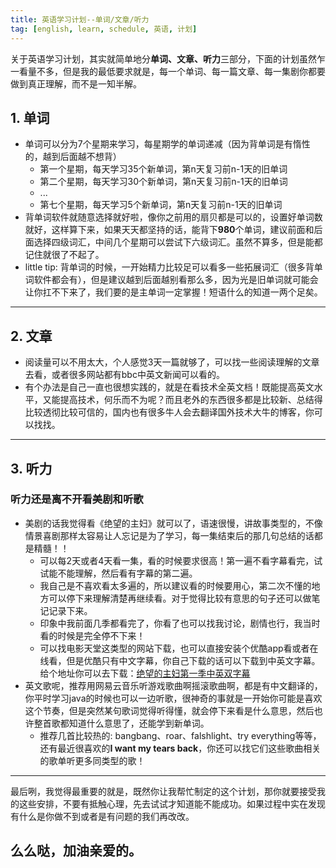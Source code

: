 ```yaml
---
title: 英语学习计划--单词/文章/听力
tag: [english, learn, schedule, 英语, 计划]
---
```

  关于英语学习计划，其实就简单地分**单词、文章、听力**三部分，下面的计划虽然乍一看量不多，但是我的最低要求就是，每一个单词、每一篇文章、每一集剧你都要做到真正理解，而不是一知半解。

## 1. 单词
- 单词可以分为7个星期来学习，每星期学的单词递减（因为背单词是有惰性的，越到后面越不想背）
  - 第一个星期，每天学习35个新单词，第n天复习前n-1天的旧单词
  - 第二个星期，每天学习30个新单词，第n天复习前n-1天的旧单词
  - ...
  - 第七个星期，每天学习5个新单词，第n天复习前n-1天的旧单词
- 背单词软件就随意选择就好啦，像你之前用的扇贝都是可以的，设置好单词数就好，这样算下来，如果天天都坚持的话，能背下**980**个单词，建议前面和后面选择四级词汇，中间几个星期可以尝试下六级词汇。虽然不算多，但是能都记住就很了不起了。
- little tip: 背单词的时候，一开始精力比较足可以看多一些拓展词汇（很多背单词软件都会有），但是建议越到后面越别看那么多，因为光是旧单词就可能会让你扛不下来了，我们要的是主单词一定掌握！短语什么的知道一两个足矣。

------

## 2. 文章
- 阅读量可以不用太大，个人感觉3天一篇就够了，可以找一些阅读理解的文章去看，或者很多网站都有bbc中英文新闻可以看的。
- 有个办法是自己一直也很想实践的，就是在看技术全英文档！既能提高英文水平，又能提高技术，何乐而不为呢？而且老外的东西很多都是比较新、总结得比较透彻比较可信的，国内也有很多牛人会去翻译国外技术大牛的博客，你可以找找。

------

## 3. 听力
###  听力还是离不开看美剧和听歌
- 美剧的话我觉得看《绝望的主妇》就可以了，语速很慢，讲故事类型的，不像情景喜剧那样太容易让人忘记是为了学习，每一集结束后的那几句总结的话都是精髓！！
  - 可以每2天或者4天看一集，看的时候要求很高！第一遍不看字幕看完，试试能不能理解，然后看有字幕的第二遍。
  - 我自己是不喜欢看太多遍的，所以建议看的时候要用心，第二次不懂的地方可以停下来理解清楚再继续看。对于觉得比较有意思的句子还可以做笔记记录下来。
  - 印象中我前面几季都看完了，你看了也可以找我讨论，剧情也行，我当时看的时候是完全停不下来！
  - 可以找电影天堂这类型的网站下载，也可以直接安装个优酷app看或者在线看，但是优酷只有中文字幕，你自己下载的话可以下载到中英文字幕。给个地址你可以去下载：[绝望的主妇第一季中英双字幕](http://video.1speaking.com/view/index61.html)
- 英文歌呢，推荐用网易云音乐听游戏歌曲啊摇滚歌曲啊，都是有中文翻译的，你平时学习java的时候也可以一边听歌，很神奇的事就是一开始你可能是喜欢这个节奏，但是突然某句歌词觉得听得懂，就会停下来看是什么意思，然后也许整首歌都知道什么意思了，还能学到新单词。
  - 推荐几首比较热的: bangbang、roar、falshlight、try everything等等，还有最近很喜欢的**I want my tears back**，你还可以找它们这些歌曲相关的歌单听更多同类型的歌！

------

  最后咧，我觉得最重要的就是，既然你让我帮忙制定的这个计划，那你就要接受我的这些安排，不要有抵触心理，先去试试才知道能不能成功。如果过程中实在发现有什么是你做不到或者是有问题的我们再改改。
## 么么哒，加油亲爱的。
